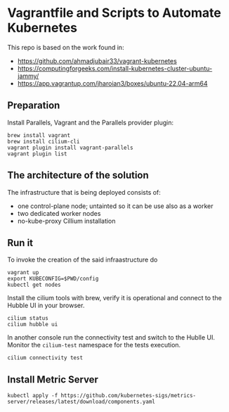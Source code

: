 
# Vagrantfile and Scripts to Automate Kubernetes

This repo is based on the work found in:
 * https://github.com/ahmadjubair33/vagrant-kubernetes
 * https://computingforgeeks.com/install-kubernetes-cluster-ubuntu-jammy/
 * https://app.vagrantup.com/jharoian3/boxes/ubuntu-22.04-arm64

## Preparation

Install Parallels, Vagrant and the Parallels provider plugin:

```
brew install vagrant
brew install cilium-cli
vagrant plugin install vagrant-parallels
vagrant plugin list
```

## The architecture of the solution

The infrastructure that is being deployed consists of:

 * one control-plane node; untainted so it can be use also as a worker
 * two dedicated worker nodes
 * no-kube-proxy Cillium installation

## Run it

To invoke the creation of the said infraastructure do

```
vagrant up
export KUBECONFIG=$PWD/config
kubectl get nodes
```

Install the cilium tools with brew, verify it is operational and connect to the Hubble UI in your browser.
```
cilium status
cilium hubble ui
```

In another console run the connectivity test and switch to the Hublle UI. Monitor the `cilium-test` namespace for the tests execution.
```
cilium connectivity test
```



## Install Metric Server
```
kubectl apply -f https://github.com/kubernetes-sigs/metrics-server/releases/latest/download/components.yaml
```
